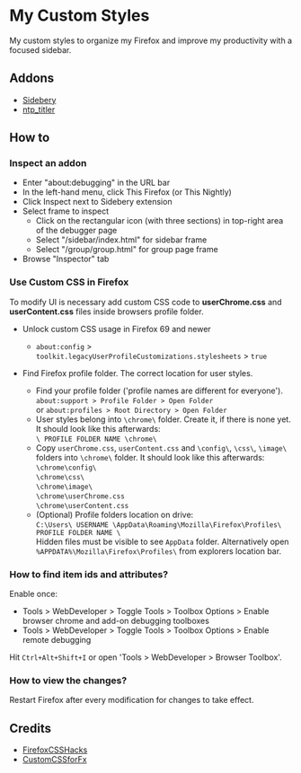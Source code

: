 # My Custom Styles

My custom styles to organize my Firefox and improve my productivity with a focused sidebar.

## Addons

- [Sidebery](https://github.com/mbnuqw/sidebery)
- [ntp_titler](https://addons.mozilla.org/pt-BR/firefox/addon/ntp_titler/)

## How to

### Inspect an addon

- Enter "about:debugging" in the URL bar
- In the left-hand menu, click This Firefox (or This Nightly)
- Click Inspect next to Sidebery extension 
- Select frame to inspect
  - Click on the rectangular icon (with three sections) in top-right area of the debugger page
  - Select "/sidebar/index.html" for sidebar frame
  - Select "/group/group.html" for group page frame
- Browse "Inspector" tab

### Use Custom CSS in Firefox

To modify UI is necessary add custom CSS code to **userChrome.css** and **userContent.css** files inside browsers profile folder.  

- Unlock custom CSS usage in Firefox 69 and newer
  - `about:config` > `toolkit.legacyUserProfileCustomizations.stylesheets` > `true`  
- Find Firefox profile folder. The correct location for user styles.

  - Find your profile folder ('profile names are different for everyone').  
   `about:support > Profile Folder > Open Folder`  
   or `about:profiles > Root Directory > Open Folder`  
  - User styles belong into `\chrome\` folder. Create it, if there is none yet. It should look like this afterwards:  
   `\ PROFILE FOLDER NAME \chrome\`  
  - Copy `userChrome.css`, `userContent.css` and `\config\`, `\css\`, `\image\` folders into `\chrome\` folder. It should look like this afterwards:  
   `\chrome\config\`  
   `\chrome\css\`  
   `\chrome\image\`  
   `\chrome\userChrome.css`  
   `\chrome\userContent.css`  
  - (Optional) Profile folders location on drive:  
   `C:\Users\ USERNAME \AppData\Roaming\Mozilla\Firefox\Profiles\ PROFILE FOLDER NAME \`  
   Hidden files must be visible to see `AppData` folder. Alternatively open `%APPDATA%\Mozilla\Firefox\Profiles\` from explorers location bar.  

### How to find item ids and attributes?
Enable once:  
- Tools > WebDeveloper > Toggle Tools > Toolbox Options > Enable browser chrome and add-on debugging toolboxes
- Tools > WebDeveloper > Toggle Tools > Toolbox Options > Enable remote debugging

Hit `Ctrl+Alt+Shift+I` or open 'Tools > WebDeveloper > Browser Toolbox'. 

### How to view the changes?

Restart Firefox after every modification for changes to take effect.  

## Credits
- [FirefoxCSSHacks](https://github.com/MrOtherGuy/firefox-csshacks)
- [CustomCSSforFx](https://github.com/Aris-t2/CustomCSSforFx)